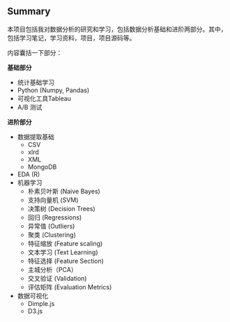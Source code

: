 ## Summary

本项目包括我对数据分析的研究和学习，包括数据分析基础和进阶两部分。其中，包括学习笔记，学习资料，项目，项目源码等。

内容囊括一下部分：

**基础部分**
* 统计基础学习
* Python (Numpy, Pandas)
* 可视化工具Tableau
* A/B 测试

**进阶部分**
* 数据提取基础
  * CSV
  * xlrd
  * XML 
  * MongoDB
* EDA (R)
* 机器学习
  * 朴素贝叶斯 (Naive Bayes)
  * 支持向量机 (SVM)
  * 决策树 (Decision Trees)
  * 回归 (Regressions)
  * 异常值 (Outliers)
  * 聚类 (Clustering)
  * 特征缩放 (Feature scaling)
  * 文本学习 (Text Learning)
  * 特征选择 (Feature Section)
  * 主城分析（PCA）
  * 交叉验证 (Validation)
  * 评估矩阵 (Evaluation Metrics)
* 数据可视化  
  * Dimple.js  
  * D3.js
